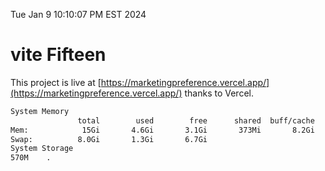 Tue Jan  9 10:10:07 PM EST 2024

# vite Fifteen


This project is live at [https://marketingpreference.vercel.app/](https://marketingpreference.vercel.app/) thanks to Vercel.

```bash
System Memory
               total        used        free      shared  buff/cache   available
Mem:            15Gi       4.6Gi       3.1Gi       373Mi       8.2Gi        10Gi
Swap:          8.0Gi       1.3Gi       6.7Gi
System Storage
570M	.
```
